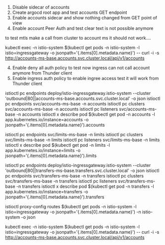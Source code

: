 1. Disable sidecar of accounts 
2. Create argocd root app and test accounts GET endpoint
2. Enable accounts sidecar and show nothing changed from GET point of view
3. Enable account Peer Auth and test clear text is not possible anymore

to test mtls make a call from cluster to account ms it should not work....

kubectl exec -n istio-system $(kubectl get pods -n istio-system -l istio=ingressgateway -o jsonpath='{.items[0].metadata.name}') -- curl -i -s  http://accounts-ms-base.accounts.svc.cluster.local/api/v1/accounts


4. Enable deny all auth policy to test now ingress can not call account anymore from Thunder client
5. Enable ingress auth policy to enable ingree access test it will work from Thunder client





<!-- accounts -->
istioctl pc endpoints deploy/istio-ingressgateway.istio-system --cluster 'outbound|80||accounts-ms-base.accounts.svc.cluster.local' -o json
istioctl pc endpoints svc/accounts-ms-base -n accounts 
istioctl pc clusters svc/accounts-ms-base -n accounts 
istioctl pc listeners svc/accounts-ms-base -n accounts 
istioctl x describe pod $(kubectl get pod -n accounts -l app.kubernetes.io/instance=accounts -o jsonpath='{.items[0].metadata.name}').accounts


<!-- limits -->

istioctl pc endpoints svc/limits-ms-base -n limits 
istioctl pc clusters svc/limits-ms-base -n limits 
istioctl pc listeners svc/limits-ms-base -n limits 
istioctl x describe pod $(kubectl get pod -n limits -l app.kubernetes.io/instance=limits -o jsonpath='{.items[0].metadata.name}').limits


<!-- transfers -->
istioctl pc endpoints deploy/istio-ingressgateway.istio-system --cluster 'outbound|80||transfers-ms-base.transfers.svc.cluster.local' -o json
istioctl pc endpoints svc/transfers-ms-base -n transfers 
istioctl pc clusters svc/transfers-ms-base -n transfers 
istioctl pc listeners svc/transfers-ms-base -n transfers 
istioctl x describe pod $(kubectl get pod -n transfers -l app.kubernetes.io/instance=transfers -o jsonpath='{.items[0].metadata.name}').transfers


<!-- istioctl proxy-config endpoints $(kubectl get pods -n transfers -l app.kubernetes.io/instance=transfers -o jsonpath='{.items[0].metadata.name}') -n transfers -o json
istioctl proxy-config clusters $(kubectl get pods -n transfers -l app.kubernetes.io/instance=transfers -o jsonpath='{.items[0].metadata.name}') -n transfers -o json
istioctl proxy-config listeners $(kubectl get pods -n transfers -l app.kubernetes.io/instance=transfers -o jsonpath='{.items[0].metadata.name}') -n transfers -o json
istioctl x describe pod $(kubectl get pod -n transfers -l app.kubernetes.io/instance=transfers -o jsonpath='{.items[0].metadata.name}').transfers
kubectl logs $(kubectl get pod -n transfers -l app.kubernetes.io/instance=transfers -o jsonpath='{.items[0].metadata.name}') -n transfers -c istio-proxy -->



istioctl proxy-config routes $(kubectl get pods -n istio-system -l istio=ingressgateway -o jsonpath='{.items[0].metadata.name}') -n istio-system -o json





kubectl exec -n istio-system $(kubectl get pods -n istio-system -l istio=ingressgateway -o jsonpath='{.items[0].metadata.name}') -- curl -i -s  http://accounts-ms-base.accounts.svc.cluster.local/api/v1/accounts